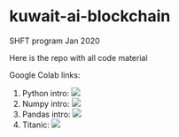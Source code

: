 # kuwait-ai-blockchain
SHFT program Jan 2020

Here is the repo with all code material

Google Colab links:

1. Python intro: ![](bit.ly/shft-python)
2. Numpy intro: ![](bit.ly/shft-numpy)
3. Pandas intro: ![](bit.ly/shft-pandas)
4. Titanic: ![](bit.ly/shft-ai)
